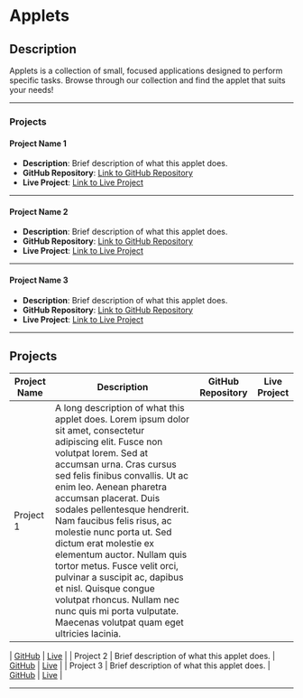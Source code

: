 # Applets

## Description
Applets is a collection of small, focused applications designed to perform specific tasks. Browse through our collection and find the applet that suits your needs!

---

### Projects

#### Project Name 1
- **Description**: Brief description of what this applet does.
- **GitHub Repository**: [Link to GitHub Repository](#)
- **Live Project**: [Link to Live Project](#)

---

#### Project Name 2
- **Description**: Brief description of what this applet does.
- **GitHub Repository**: [Link to GitHub Repository](#)
- **Live Project**: [Link to Live Project](#)

---

#### Project Name 3
- **Description**: Brief description of what this applet does.
- **GitHub Repository**: [Link to GitHub Repository](#)
- **Live Project**: [Link to Live Project](#)

---

## Projects

| Project Name | Description | GitHub Repository | Live Project |
|--------------|-------------|-------------------|--------------|
| Project 1    | A long description of what this applet does. Lorem ipsum dolor sit amet, consectetur adipiscing elit. Fusce non volutpat lorem. Sed at accumsan urna. Cras cursus sed felis finibus convallis. Ut ac enim leo. Aenean pharetra accumsan placerat. Duis sodales pellentesque hendrerit. Nam faucibus felis risus, ac molestie nunc porta ut. Sed dictum erat molestie ex elementum auctor. Nullam quis tortor metus. Fusce velit orci, pulvinar a suscipit ac, dapibus et nisl. Quisque congue volutpat rhoncus. Nullam nec nunc quis mi porta vulputate. Maecenas volutpat quam eget ultricies lacinia.

 | [GitHub](#) | [Live](#) |
| Project 2    | Brief description of what this applet does. | [GitHub](#) | [Live](#) |
| Project 3    | Brief description of what this applet does. | [GitHub](#) | [Live](#) |

---
<!-- Add more projects as needed -->

